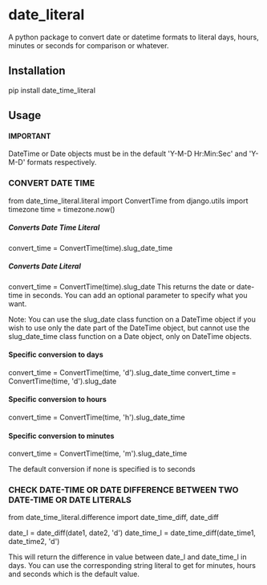 # date_literal
A python package to convert date or datetime formats to literal days, hours, minutes or seconds for comparison or whatever.

## Installation
pip install date_time_literal

## Usage
#### IMPORTANT
DateTime or Date objects must be in the default 'Y-M-D Hr:Min:Sec' and 'Y-M-D' formats respectively.

### CONVERT DATE TIME
from date_time_literal.literal import ConvertTime
from django.utils import timezone
time = timezone.now()

##### Converts Date Time Literal
convert_time = ConvertTime(time).slug_date_time

##### Converts Date Literal
convert_time = ConvertTime(time).slug_date
This returns the date or date-time in seconds. You can add an optional parameter to specify what you want.

Note: You can use the slug_date class function on a DateTime object if you wish to use only the date part of the DateTime object, 
but cannot use the slug_date_time class function on a Date object, only on DateTime objects.

#### Specific conversion to days
convert_time = ConvertTime(time, 'd').slug_date_time
convert_time = ConvertTime(time, 'd').slug_date

#### Specific conversion to hours
convert_time = ConvertTime(time, 'h').slug_date_time

#### Specific conversion to minutes
convert_time = ConvertTime(time, 'm').slug_date_time

The default conversion if none is specified is to seconds

### CHECK DATE-TIME OR DATE DIFFERENCE BETWEEN TWO DATE-TIME OR DATE LITERALS
from date_time_literal.difference import date_time_diff, date_diff

date_l = date_diff(date1, date2, 'd')
date_time_l = date_time_diff(date_time1, date_time2, 'd')

This will return the difference in value between date_l and date_time_l in days. You can use the 
corresponding string literal to get for minutes, hours and seconds which is the default value.

